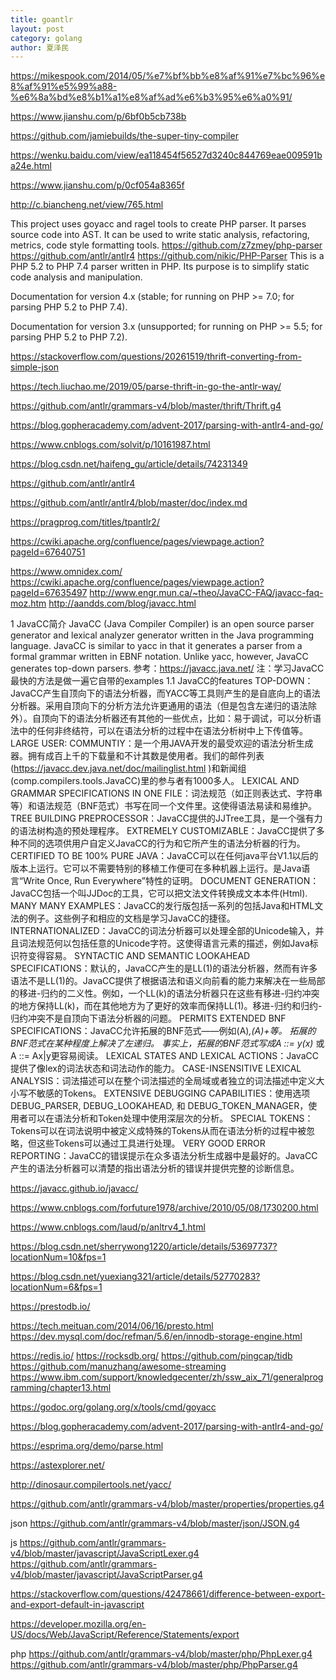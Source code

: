 ```yaml
---
title: goantlr
layout: post
category: golang
author: 夏泽民
---
```

https://mikespook.com/2014/05/%e7%bf%bb%e8%af%91%e7%bc%96%e8%af%91%e5%99%a88-%e6%8a%bd%e8%b1%a1%e8%af%ad%e6%b3%95%e6%a0%91/

https://www.jianshu.com/p/6bf0b5cb738b

https://github.com/jamiebuilds/the-super-tiny-compiler

https://wenku.baidu.com/view/ea118454f56527d3240c844769eae009591ba24e.html

https://www.jianshu.com/p/0cf054a8365f

http://c.biancheng.net/view/765.html

This project uses goyacc and ragel tools to create PHP parser. It parses source code into AST. It can be used to write static analysis, refactoring, metrics, code style formatting tools.
https://github.com/z7zmey/php-parser
https://github.com/antlr/antlr4
https://github.com/nikic/PHP-Parser
This is a PHP 5.2 to PHP 7.4 parser written in PHP. Its purpose is to simplify static code analysis and manipulation.

Documentation for version 4.x (stable; for running on PHP >= 7.0; for parsing PHP 5.2 to PHP 7.4).

Documentation for version 3.x (unsupported; for running on PHP >= 5.5; for parsing PHP 5.2 to PHP 7.2).

<!-- more -->
https://stackoverflow.com/questions/20261519/thrift-converting-from-simple-json

https://tech.liuchao.me/2019/05/parse-thrift-in-go-the-antlr-way/

https://github.com/antlr/grammars-v4/blob/master/thrift/Thrift.g4

https://blog.gopheracademy.com/advent-2017/parsing-with-antlr4-and-go/

https://www.cnblogs.com/solvit/p/10161987.html

https://blog.csdn.net/haifeng_gu/article/details/74231349

https://github.com/antlr/antlr4

https://github.com/antlr/antlr4/blob/master/doc/index.md

https://pragprog.com/titles/tpantlr2/

https://cwiki.apache.org/confluence/pages/viewpage.action?pageId=67640751

https://www.omnidex.com/
https://cwiki.apache.org/confluence/pages/viewpage.action?pageId=67635497
http://www.engr.mun.ca/~theo/JavaCC-FAQ/javacc-faq-moz.htm
http://aandds.com/blog/javacc.html

1 JavaCC简介
JavaCC (Java Compiler Compiler) is an open source parser generator and lexical analyzer generator written in the Java programming language. JavaCC is similar to yacc in that it generates a parser from a formal grammar written in EBNF notation. Unlike yacc, however, JavaCC generates top-down parsers.
参考：https://javacc.java.net/
注：学习JavaCC最快的方法是做一遍它自带的examples
1.1 JavaCC的features
TOP-DOWN：JavaCC产生自顶向下的语法分析器，而YACC等工具则产生的是自底向上的语法分析器。采用自顶向下的分析方法允许更通用的语法（但是包含左递归的语法除外）。自顶向下的语法分析器还有其他的一些优点，比如：易于调试，可以分析语法中的任何非终结符，可以在语法分析的过程中在语法分析树中上下传值等。
LARGE USER: COMMUNTIY：是一个用JAVA开发的最受欢迎的语法分析生成器。拥有成百上千的下载量和不计其数是使用者。我们的邮件列表(https://javacc.dev.java.net/doc/mailinglist.html )和新闻组(comp.compilers.tools.JavaCC)里的参与者有1000多人。
LEXICAL AND GRAMMAR SPECIFICATIONS IN ONE FILE：词法规范（如正则表达式、字符串等）和语法规范（BNF范式）书写在同一个文件里。这使得语法易读和易维护。
TREE BUILDING PREPROCESSOR：JavaCC提供的JJTree工具，是一个强有力的语法树构造的预处理程序。
EXTREMELY CUSTOMIZABLE：JavaCC提供了多种不同的选项供用户自定义JavaCC的行为和它所产生的语法分析器的行为。
CERTIFIED TO BE 100% PURE JAVA：JavaCC可以在任何java平台V1.1以后的版本上运行。它可以不需要特别的移植工作便可在多种机器上运行。是Java语言“Write Once, Run Everywhere”特性的证明。
DOCUMENT GENERATION：JavaCC包括一个叫JJDoc的工具，它可以把文法文件转换成文本本件(Html).
MANY MANY EXAMPLES：JavaCC的发行版包括一系列的包括Java和HTML文法的例子。这些例子和相应的文档是学习JavaCC的捷径。
INTERNATIONALIZED：JavaCC的词法分析器可以处理全部的Unicode输入，并且词法规范何以包括任意的Unicode字符。这使得语言元素的描述，例如Java标识符变得容易。
SYNTACTIC AND SEMANTIC LOOKAHEAD SPECIFICATIONS：默认的，JavaCC产生的是LL(1)的语法分析器，然而有许多语法不是LL(1)的。JavaCC提供了根据语法和语义向前看的能力来解决在一些局部的移进-归约的二义性。例如，一个LL(k)的语法分析器只在这些有移进-归约冲突的地方保持LL(k)，而在其他地方为了更好的效率而保持LL(1)。移进-归约和归约-归约冲突不是自顶向下语法分析器的问题。
PERMITS EXTENDED BNF SPECIFICATIONS：JavaCC允许拓展的BNF范式——例如(A)*,(A)+等。 拓展的BNF范式在某种程度上解决了左递归。 事实上，拓展的BNF范式写成A ::= y(x)* 或 A ::= Ax|y更容易阅读。
LEXICAL STATES AND LEXICAL ACTIONS：JavaCC提供了像lex的词法状态和词法动作的能力。
CASE-INSENSITIVE LEXICAL ANALYSIS：词法描述可以在整个词法描述的全局域或者独立的词法描述中定义大小写不敏感的Tokens。
EXTENSIVE DEBUGGING CAPABILITIES：使用选项DEBUG_PARSER, DEBUG_LOOKAHEAD, 和 DEBUG_TOKEN_MANAGER，使用者可以在语法分析和Token处理中使用深层次的分析。
SPECIAL TOKENS：Tokens可以在词法说明中被定义成特殊的Tokens从而在语法分析的过程中被忽略，但这些Tokens可以通过工具进行处理。
VERY GOOD ERROR REPORTING：JavaCC的错误提示在众多语法分析生成器中是最好的。JavaCC产生的语法分析器可以清楚的指出语法分析的错误并提供完整的诊断信息。

https://javacc.github.io/javacc/

https://www.cnblogs.com/forfuture1978/archive/2010/05/08/1730200.html

https://www.cnblogs.com/laud/p/anltrv4_1.html

https://blog.csdn.net/sherrywong1220/article/details/53697737?locationNum=10&fps=1

https://blog.csdn.net/yuexiang321/article/details/52770283?locationNum=6&fps=1

https://prestodb.io/

https://tech.meituan.com/2014/06/16/presto.html
https://dev.mysql.com/doc/refman/5.6/en/innodb-storage-engine.html

https://redis.io/
https://rocksdb.org/
https://github.com/pingcap/tidb
https://github.com/manuzhang/awesome-streaming
https://www.ibm.com/support/knowledgecenter/zh/ssw_aix_71/generalprogramming/chapter13.html

https://godoc.org/golang.org/x/tools/cmd/goyacc

https://blog.gopheracademy.com/advent-2017/parsing-with-antlr4-and-go/

https://esprima.org/demo/parse.html

https://astexplorer.net/

http://dinosaur.compilertools.net/yacc/


https://github.com/antlr/grammars-v4/blob/master/properties/properties.g4

json
https://github.com/antlr/grammars-v4/blob/master/json/JSON.g4

js
https://github.com/antlr/grammars-v4/blob/master/javascript/JavaScriptLexer.g4
https://github.com/antlr/grammars-v4/blob/master/javascript/JavaScriptParser.g4

https://stackoverflow.com/questions/42478661/difference-between-export-and-export-default-in-javascript

https://developer.mozilla.org/en-US/docs/Web/JavaScript/Reference/Statements/export

php
https://github.com/antlr/grammars-v4/blob/master/php/PhpLexer.g4
https://github.com/antlr/grammars-v4/blob/master/php/PhpParser.g4